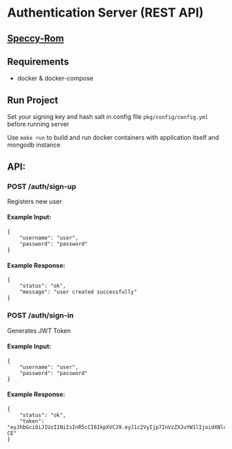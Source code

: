 # Authentication Server (REST API)

## <a href="https://web-cpv.ru">Speccy-Rom</a>

## Requirements
- docker & docker-compose

## Run Project

Set your signing key and hash salt in config file `pkg/config/config.yml` before running server

Use ```make run``` to build and run docker containers with application itself and mongodb instance


## API:

### POST /auth/sign-up

Registers new user

#### Example Input: 
```
{
	"username": "user",
	"password": "password"
}
```

#### Example Response: 
```
{
	"status": "ok",
	"message": "user created successfully"
}
```

### POST /auth/sign-in

Generates JWT Token

#### Example Input: 
```
{
	"username": "user",
	"password": "password"
}
```

#### Example Response: 
```
{
	"status": "ok",
	"token": "eyJhbGciOiJIUzI1NiIsInR5cCI6IkpXVCJ9.eyJ1c2VyIjp7InVzZXJuYW1lIjoidXNlciIsInBhc3N3b3JkIjoiNWJhYTYxZTRjOWI5M2YzZjA2ODIyNTBiNmNmODMzMWI3ZWU2OGZkOCJ9fQ.UvCbjhn7o17cvvYRK3rr6ih0Ro_VvZZpKWns1sOH-CE"
}
```

